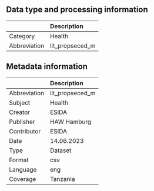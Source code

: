 ## Data type and processing information 

|              | Description     |
|:-------------|:----------------|
| Category     | Health          |
| Abbreviation | lit_propseced_m |

## Metadata information 

|              | Description     |
|:-------------|:----------------|
| Abbreviation | lit_propseced_m |
| Subject      | Health          |
| Creator      | ESIDA           |
| Publisher    | HAW Hamburg     |
| Contributor  | ESIDA           |
| Date         | 14.06.2023      |
| Type         | Dataset         |
| Format       | csv             |
| Language     | eng             |
| Coverage     | Tanzania        |